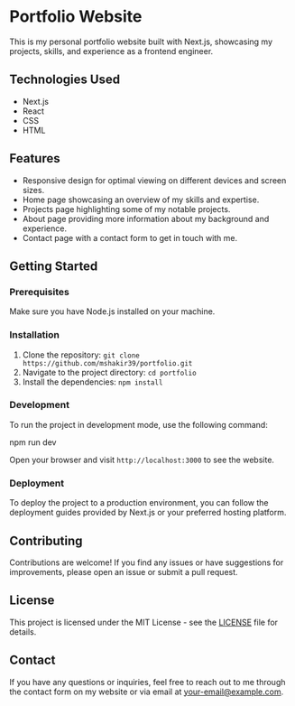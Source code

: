 # Portfolio Website

This is my personal portfolio website built with Next.js, showcasing my projects, skills, and experience as a frontend engineer.

## Technologies Used

- Next.js
- React
- CSS
- HTML

## Features

- Responsive design for optimal viewing on different devices and screen sizes.
- Home page showcasing an overview of my skills and expertise.
- Projects page highlighting some of my notable projects.
- About page providing more information about my background and experience.
- Contact page with a contact form to get in touch with me.

## Getting Started

### Prerequisites

Make sure you have Node.js installed on your machine.

### Installation

1. Clone the repository: `git clone https://github.com/mshakir39/portfolio.git`
2. Navigate to the project directory: `cd portfolio`
3. Install the dependencies: `npm install`

### Development

To run the project in development mode, use the following command:

npm run dev

Open your browser and visit `http://localhost:3000` to see the website.

### Deployment

To deploy the project to a production environment, you can follow the deployment guides provided by Next.js or your preferred hosting platform.

## Contributing

Contributions are welcome! If you find any issues or have suggestions for improvements, please open an issue or submit a pull request.

## License

This project is licensed under the MIT License - see the [LICENSE](LICENSE) file for details.

## Contact

If you have any questions or inquiries, feel free to reach out to me through the contact form on my website or via email at [your-email@example.com](mailto:mshakir39@gmail.com).
